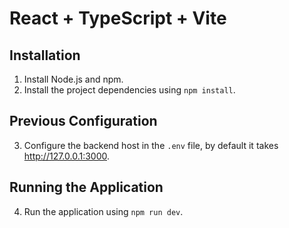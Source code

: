 # React + TypeScript + Vite

## Installation

1. Install Node.js and npm.
2. Install the project dependencies using `npm install`.

## Previous Configuration

3. Configure the backend host in the `.env` file, by default it takes http://127.0.0.1:3000.

## Running the Application

4. Run the application using `npm run dev`.
